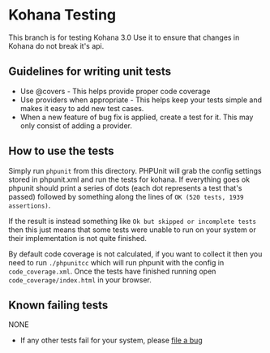 Kohana Testing
===

This branch is for testing Kohana 3.0 Use it to ensure that changes in Kohana do not break it's api.

Guidelines for writing unit tests
---

 * Use @covers - This helps provide proper code coverage
 * Use providers when appropriate - This helps keep your tests simple and makes it easy to add new test cases.
 * When a new feature of bug fix is applied, create a test for it. This may only consist of adding a provider.

How to use the tests
---

Simply run `phpunit` from this directory.  PHPUnit will grab the config settings stored in phpunit.xml and run
the tests for kohana.   If everything goes ok phpunit should print a series of dots (each dot represents a test that's passed) 
followed by something along the lines of `OK (520 tests, 1939 assertions)`.

If the result is instead something like `Ok but skipped or incomplete tests` then this just means that some tests were unable to run
on your system or their implementation is not quite finished.

By default code coverage is not calculated, if you want to collect it then you need to run `./phpunitcc` which will
run phpunit with the config in `code_coverage.xml`.  Once the tests have finished running open `code_coverage/index.html` 
in your browser.

Known failing tests
---

NONE

 * If any other tests fail for your system, please [file a bug](http://dev.kohanaframework.org/projects/kohana3/issues/new)
